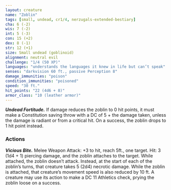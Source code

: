```yaml
---
layout: creature
name: "Zoblin"
tags: [small, undead, cr1/4, nerzugals-extended-bestiary]
cha: 6 (-2)
wis: 7 (-2)
int: 5 (-3)
con: 15 (+2)
dex: 8 (-1)
str: 12 (+1)
size: Small undead (goblinoid)
alignment: neutral evil
challenge: "1/4 (50 XP)"
languages: "understands the languages it knew in life but can’t speak"
senses: "darkvision 60 ft., passive Perception 8"
damage_immunities: "poison"
condition_immunities: "poisoned"
speed: "30 ft."
hit_points: "22 (4d6 + 8)"
armor_class: "10 (leather armor)"
---
```


***Undead Fortitude.*** If damage reduces the zoblin to 0 hit
points, it must make a Constitution saving throw with a
DC of 5 + the damage taken, unless the damage is
radiant or from a critical hit. On a success, the zoblin
drops to 1 hit point instead.

### Actions

***Vicious Bite.*** Melee Weapon Attack: +3 to hit, reach
5ft., one target. Hit: 3 (1d4 + 1) piercing damage, and
the zoblin attaches to the target. While attached, the
zoblin doesn’t attack. Instead, at the start of each of
the zoblin’s turns, that creature takes 5 (2d4) necrotic
damage. While the zoblin is attached, that creature’s
movement speed is also reduced by 10 ft. A creature
may use its action to make a DC 11 Athletics check,
prying the zoblin loose on a success.
